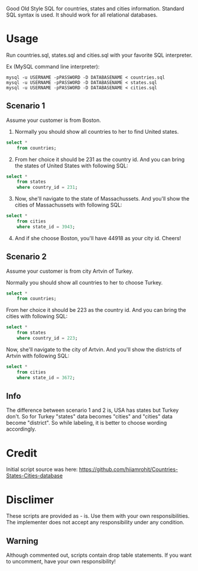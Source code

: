 
Good Old Style SQL for countries, states and cities information. Standard SQL syntax is used. It should work for all relational databases.

# Usage
Run countries.sql, states.sql and cities.sql with your favorite SQL interpreter.

Ex (MySQL command line interpreter): 
```{r, engine='bash', count_lines}
mysql -u USERNAME -pPASSWORD -D DATABASENAME < countries.sql 
mysql -u USERNAME -pPASSWORD -D DATABASENAME < states.sql 
mysql -u USERNAME -pPASSWORD -D DATABASENAME < cities.sql 
```

## Scenario 1

Assume your customer is from Boston.

1. Normally you should show all countries to her to find United states.
```SQL
select *
	from countries;
```

2. From her choice it should be 231 as the country id. And you can bring the states of United States with following SQL:
```SQL
select *
	from states
	where country_id = 231;
```

3. Now, she'll navigate to the state of Massachussets. And you'll show the cities of Massachussets with following SQL:
```SQL
select *
	from cities
	where state_id = 3943;
```

4. And if she choose Boston, you'll have 44918 as your city id. Cheers!

## Scenario 2

Assume your customer is from city Artvin of Turkey.

Normally you should show all countries to her to choose Turkey.
```SQL
select *
	from countries;
```

From her choice it should be 223 as the country id. And you can bring the cities with following SQL:
```SQL
select *
	from states
	where country_id = 223;
```

Now, she'll navigate to the city of Artvin. And you'll show the districts of Artvin with following SQL:
```SQL
select *
	from cities
	where state_id = 3672;
```

## Info

The difference between scenario 1 and 2 is, USA has states but Turkey don't. So for Turkey "states" data becomes "cities" and "cities" data become "district". So while labeling, it is better to choose wording accordingly.

# Credit
Initial script source was here: https://github.com/hiiamrohit/Countries-States-Cities-database

# Disclimer
These scripts are provided as - is. Use them with your own responsibilities. The implementer does not accept any responsibility under any condition.

## Warning
Although commented out, scripts contain drop table statements. If you want to uncomment, have your own responsibility!
